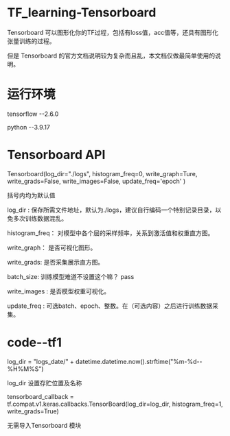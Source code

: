 # TF_learning-Tensorboard
Tensorboard 可以图形化你的TF过程，包括有loss值，acc值等，还具有图形化张量训练的过程。

但是 Tensorboard 的官方文档说明较为复杂而且乱，本文档仅做最简单使用的说明。
# 运行环境
tensorflow --2.6.0

python     --3.9.17
# Tensorboard  API
Tensorboard(log_dir="./logs", histogram_freq=0, write_graph=Ture,  write_grads=False, write_images=False, update_freq='epoch' )

括号内均为默认值

log_dir : 保存所需文件地址，默认为./logs，建议自行编码一个特别记录目录，以免多次训练数据混乱。

histogram_freq： 对模型中各个层的采样频率，关系到激活值和权重直方图。

write_graph： 是否可视化图形。

write_grads:  是否采集展示直方图。

batch_size:   训练模型难道不设置这个嘛？ pass

write_images : 是否模型权重可视化。

update_freq :  可选batch、epoch、整数。在（可选内容）之后进行训练数据采集。
# code--tf1
log_dir = "logs_date/" + datetime.datetime.now().strftime("%m-%d--%H%M%S")

log_dir 设置存贮位置及名称 

tensorboard_callback = tf.compat.v1.keras.callbacks.TensorBoard(log_dir=log_dir, histogram_freq=1, write_grads=True)

无需导入Tensorboard 模块
